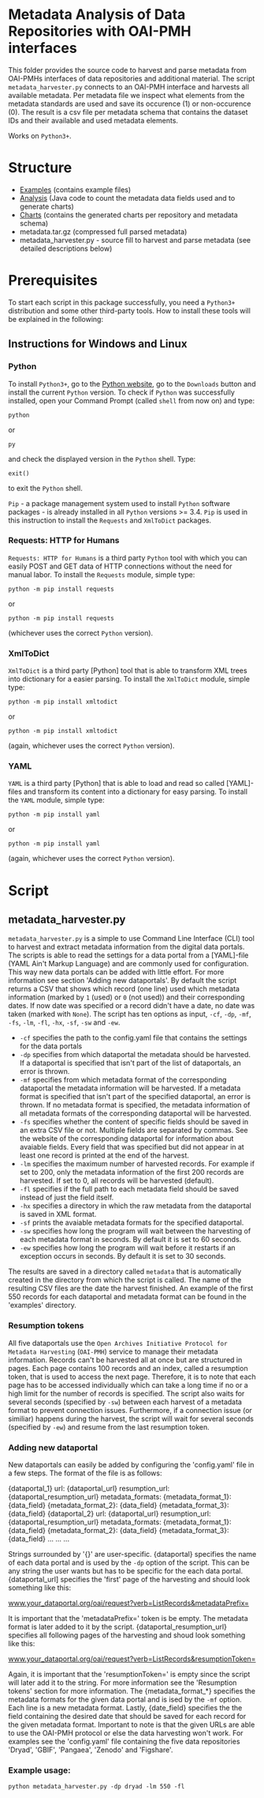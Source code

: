 # Metadata Analysis of Data Repositories with OAI-PMH interfaces

This folder provides the source code to harvest and parse metadata from OAI-PMHs interfaces of data repositories and additional material. The script ```metadata_harvester.py``` connects to an OAI-PMH interface and harvests all available metadata. Per metadata file we inspect what elements from the metadata standards are used and save its occurence (1) or non-occurence (0). The result is a csv file per metadata schema that contains the dataset IDs and their available and used metadata elements.

Works on ```Python3+```.

# Structure

* [Examples] (contains example files)
* [Analysis] (Java code to count the metadata data fields used and to generate charts)
* [Charts] (contains the generated charts per repository and metadata schema)
* metadata.tar.gz (compressed full parsed metadata)
* metadata_harvester.py - source fill to harvest and parse metadata (see detailed descriptions below)


[Examples]: https://github.com/fusion-jena/QuestionsMetadataBiodiv/tree/master/data_repositories/examples
[Analysis]: https://github.com/fusion-jena/QuestionsMetadataBiodiv/tree/master/data_repositories/analysis
[Charts]: https://github.com/fusion-jena/QuestionsMetadataBiodiv/tree/master/data_repositories/charts

# Prerequisites

To start each script in this package successfully, you need a ```Python3+``` distribution and some other third-party tools.
How to install these tools will be explained in the following:

## Instructions for Windows and Linux

### Python

To install ```Python3+```, go to the [Python website](https://www.python.org/), go to the ```Downloads``` button and install the current ```Python``` version.
To check if ```Python``` was successfully installed, open your Command Prompt (called ```shell``` from now on) and type:

```shell
python
```

or

```shell
py
```

and check the displayed version in the ```Python``` shell. Type:

```shell
exit()
```

to exit the ```Python``` shell.

```Pip``` - a package management system used to install ```Python``` software packages - is already installed in all ```Python``` versions >= 3.4.
```Pip``` is used in this instruction to install the ```Requests``` and ```XmlToDict``` packages.


### Requests: HTTP for Humans

```Requests: HTTP for Humans``` is a third party ```Python``` tool with which you can easily POST and GET data of HTTP connections without the need for manual labor. To install the ```Requests``` module, simple type:

```shell
python -m pip install requests
```

or

```shell
python -m pip install requests
```

(whichever uses the correct ```Python``` version).


### XmlToDict

```XmlToDict``` is a third party [Python] tool that is able to transform XML trees into dictionary for a easier parsing. To install the ```XmlToDict``` module, simple type:

```shell
python -m pip install xmltodict
```

or

```shell
python -m pip install xmltodict
```

(again, whichever uses the correct ```Python``` version).


### YAML

```YAML``` is a third party [Python] that is able to load and read so called [YAML]-files and transform its content into a dictionary for easy parsing. To install the ```YAML``` module, simple type:

```shell
python -m pip install yaml
```

or

```shell
python -m pip install yaml
```

(again, whichever uses the correct ```Python``` version).



# Script

## metadata_harvester.py

```metadata_harvester.py``` is a simple to use Command Line Interface (CLI) tool to harvest and extract metadata information from the digital data portals. The scripts is able to read the settings for a data portal from a [YAML]-file (YAML Ain't Markup Language) and are commonly used for configuration. This way new data portals can be added with little effort. For more information see section 'Adding new dataportals'. By default the script returns a CSV that shows which record (one line) used which metadata information (marked by ```1``` (used) or ```0``` (not used)) and their corresponding dates. If now date was specified or a record didn't have a date, no date was taken (marked with ```None```). The script has ten options as input, ```-cf```, ```-dp```, ```-mf```, ```-fs```, ```-lm```, ```-fl```, ```-hx```, ```-sf```, ```-sw``` and ```-ew```.
 * ```-cf``` specifies the path to the config.yaml file that contains the settings for the data portals
 * ```-dp``` specifies from which dataportal the metadata should be harvested. If a dataportal is specified that isn't part of the list of dataportals, an error is thrown.
 * ```-mf``` specifies from which metadata format of the corresponding dataportal the metadata information will be harvested. If a metadata format is specified that isn't part of the specified dataportal, an error is thrown. If no metadata format is specified, the metadata information of all metadata formats of the corresponding dataportal will be harvested.
 * ```-fs``` specifies whether the content of specific fields should be saved in an extra CSV file or not. Multiple fields are separated by commas. See the website of the corresponding dataportal for information about avaiable fields. Every field that was specified but did not appear in at least one record is printed at the end of the harvest.
 * ```-lm``` specifies the maximum number of harvested records. For example if set to 200, only the metadata information of the first 200 records are harvested. If set to 0, all records will be harvested (default).
 * ```-fl``` specifies if the full path to each metadata field should be saved instead of just the field itself.
 * ```-hx``` specifies a directory in which the raw metadata from the dataportal is saved in XML format.
 * ```-sf``` prints the avaiable metadata formats for the specified dataportal.
 * ```-sw``` specifies how long the program will wait between the harvesting of each metadata format in seconds. By default it is set to 60 seconds.
 * ```-ew``` specifies how long the program will wait before it restarts if an exception occurs in seconds. By default it is set to 30 seconds.

The results are saved in a directory called ```metadata``` that is automatically created in the directory from which the script is called. The name of the resulting CSV files are the date the harvest finished. An example of the first 550 records for each dataportal and metadata format can be found in the 'examples' directory.


### Resumption tokens

All five dataportals use the ```Open Archives Initiative Protocol for Metadata Harvesting``` (```OAI-PMH```) service to manage their metadata information. Records can't be harvested all at once but are structured in pages. Each page contains 100 records and an index, called a resumption token, that is used to access the next page. Therefore, it is to note that each page has to be accessed individually which can take a long time if no or a high limit for the number of records is specified. The script also waits for several seconds (specified by ```-sw```) between each harvest of a metadata format to prevent connection issues. Furthermore, if a connection issue (or similiar) happens during the harvest, the script will wait for several seconds (specified by ```-ew```) and resume from the last resumption token.


### Adding new dataportal

New dataportals can easily be added by configuring the 'config.yaml' file in a few steps. The format of the file is as follows:

{dataportal_1}
  url: {dataportal_url}
  resumption_url: {dataportal_resumption_url}
  metadata_formats:
    {metadata_format_1}: {data_field}
    {metadata_format_2}: {data_field}
    {metadata_format_3}: {data_field}
{dataportal_2}
  url: {dataportal_url}
  resumption_url: {dataportal_resumption_url}
  metadata_formats:
    {metadata_format_1}: {data_field}
    {metadata_format_2}: {data_field}
    {metadata_format_3}: {data_field}
    ...
    ...
    ...


Strings surrounded by '{}' are user-specific. {dataportal} specifies the name of each data portal and is used by the ```-dp``` option of the script. This can be any string the user wants but has to be specific for the each data portal. {dataportal_url] specifies the 'first' page of the harvesting and should look something like this:

www.your_dataportal.org/oai/request?verb=ListRecords&metadataPrefix=

It is important that the 'metadataPrefix=' token is be empty. The metadata format is later added to it by the script. {dataportal_resumption_url} specifies all following pages of the harvesting and shoud look something like this:

www.your_dataportal.org/oai/request?verb=ListRecords&resumptionToken=

Again, it is important that the 'resumptionToken=' is empty since the script will later add it to the string. For more information see the 'Resumption tokens' section for more information. The {metadata_format_*} specifies the metadata formats for the given data portal and is ised by the ```-mf``` option. Each line is a new metadata format. Lastly, {date_field} specifies the the field containing the desired date that should be saved for each record for the given metadata format.
Important to note is that the given URLs are able to use the OAI-PMH protocol or else the data harvesting won't work. For examples see the 'config.yaml' file containing the five data repositories 'Dryad', 'GBIF', 'Pangaea', 'Zenodo' and 'Figshare'.


### Example usage:

```shell
python metadata_harvester.py -dp dryad -lm 550 -fl
```
